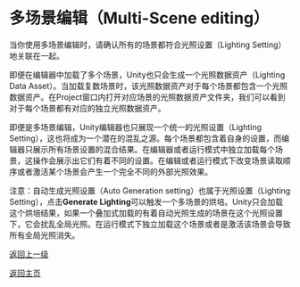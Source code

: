 # 多场景编辑（Multi-Scene editing）
当你使用多场景编辑时，请确认所有的场景都符合光照设置（Lighting Setting）地关联在一起。

即便在编辑器中加载了多个场景，Unity也只会生成一个光照数据资产（Lighting Data Asset）。当加载复数场景时，该光照数据资产对于每个场景都包含一个光照数据资产。在Project窗口内打开对应场景的光照数据资产文件夹，我们可以看到对于每个场景都有对应的独立光照数据资产。

即便是多场景编辑，Unity编辑器也只展现一个统一的光照设置（Lighting Setting），这也将成为一个潜在的混乱之源。每个场景都包含着自身的设置，而编辑器只展示所有场景设置的混合结果。在编辑器或者运行模式中独立加载每个场景，这操作会展示出它们有着不同的设置。在编辑或者运行模式下改变场景读取顺序或者激活某个场景会产生一个完全不同的外部光照效果。

注意：自动生成光照设置（Auto Generation setting）也属于光照设置（Lighting Setting），点击**Generate Lighting**可以触发一个多场景的烘培。Unity只会加载这个烘培结果，如果一个叠加式加载的有着自动光照生成的场景在这个光照设置下，它会扰乱全局光照。在运行模式下独立加载这个场景或者是激活该场景会导致所有全局光照消失。

[返回上一级](/Rendering/Lighting-Scenes.md)

[返回主页](/README.md)